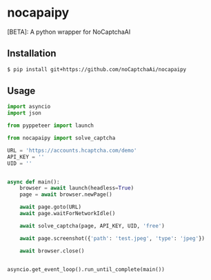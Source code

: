 # nocapaipy
[BETA]: A python wrapper for NoCaptchaAI

## Installation

```bash
$ pip install git+https://github.com/noCaptchaAi/nocapaipy
```

## Usage

```py
import asyncio
import json

from pyppeteer import launch

from nocapaipy import solve_captcha

URL = 'https://accounts.hcaptcha.com/demo'
API_KEY = ''
UID = ''


async def main():
    browser = await launch(headless=True)
    page = await browser.newPage()

    await page.goto(URL)
    await page.waitForNetworkIdle()

    await solve_captcha(page, API_KEY, UID, 'free')

    await page.screenshot({'path': 'test.jpeg', 'type': 'jpeg'})

    await browser.close()


asyncio.get_event_loop().run_until_complete(main())
```
